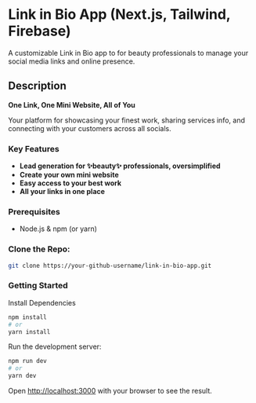 # Link in Bio App (Next.js, Tailwind, Firebase)

A customizable Link in Bio app to for beauty professionals to manage your social media links and online presence.

## Description

**One Link, One Mini Website, All of You**

Your platform for showcasing your finest work, sharing services info, and connecting with your customers across all socials.

### Key Features

- **Lead generation for ✨beauty✨ professionals, oversimplified**
- **Create your own mini website**
- **Easy access to your best work**
- **All your links in one place**

### Prerequisites
- Node.js & npm (or yarn)

### Clone the Repo:
```bash
git clone https://your-github-username/link-in-bio-app.git
````
### Getting Started

Install Dependencies
```bash
npm install
# or
yarn install
````
Run the development server:

```bash
npm run dev
# or
yarn dev
```

Open [http://localhost:3000](http://localhost:3000) with your browser to see the result.

